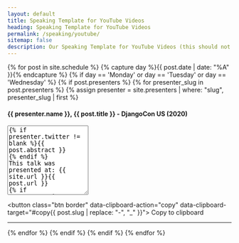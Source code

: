 ```yaml
---
layout: default
title: Speaking Template for YouTube Videos
heading: Speaking Template for YouTube Videos
permalink: /speaking/youtube/
sitemap: false
description: Our Speaking Template for YouTube Videos (this should not be in our sitemaps file)
---
```


{% for post in site.schedule %}
{% capture day %}{{ post.date | date: "%A" }}{% endcapture %}
{% if day == 'Monday' or day == 'Tuesday' or day == 'Wednesday' %}
{% if post.presenters %}
{% for presenter_slug in post.presenters %}
{% assign presenter = site.presenters | where: "slug", presenter_slug | first %}
<p class="event-byline">
<h4>{{ presenter.name }}, {{ post.title }} - DjangoCon US (2020)</h4>

<textarea rows="10" id="copy{{ post.slug | replace: "-", "_" }}">
{% if presenter.twitter != blank %}{{ post.abstract }}
{% endif %}
This talk was presented at: {{ site.url }}{{ post.url }}
{% if presenter.twitter != blank or presenter.github != blank or presenter.website != blank %}
LINKS:
Follow {{ presenter.name }} 👇
{% if presenter.twitter != blank %}On Twitter: https://twitter.com/{{ presenter.twitter }}
{% endif %}{% if presenter.github != blank %}On GitHub: https://github.com/{{ presenter.github }}
{% endif %}{% if presenter.website != blank %}Official homepage: {{ presenter.website }}{% endif %}
{% endif %}
Follow DjangCon US 👇
https://twitter.com/djangocon

Follow DEFNA 👇
https://twitter.com/defnado
https://www.defna.org/

Intro music: "This Is How We Quirk It" by Avocado Junkie.
Video production by Confreaks TV.
Captions by White Coat Captioning.
</textarea>

<button class="btn border" data-clipboard-action="copy" data-clipboard-target="#copy{{ post.slug | replace: "-", "_" }}">
    Copy to clipboard
</button>
</p>

<hr>
{% endfor %}
{% endif %}
{% endif %}
{% endfor %}

<script src="https://cdnjs.cloudflare.com/ajax/libs/clipboard.js/2.0.4/clipboard.min.js"></script>
<script>
new ClipboardJS('.btn');
</script>
